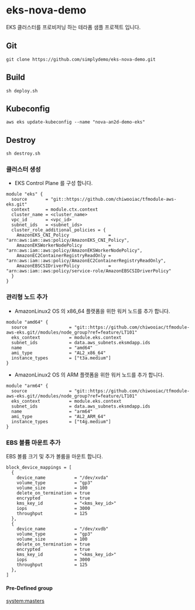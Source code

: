 # eks-nova-demo

EKS 클러스터를 프로비저닝 하는 테라폼 샘플 프로젝트 입니다.

## Git
```
git clone https://github.com/simplydemo/eks-nova-demo.git
```

## Build

```
sh deploy.sh
```

## Kubeconfig

```
aws eks update-kubeconfig --name "nova-an2d-demo-eks"
```


## Destroy
```
sh destroy.sh
```



### 클러스터 생성

- EKS Control Plane 를 구성 합니다.

```
module "eks" {
  source       = "git::https://github.com/chiwooiac/tfmodule-aws-eks.git"
  context      = module.ctx.context
  cluster_name = <cluster_name>
  vpc_id       = <vpc_id>
  subnet_ids   = <subnet_ids>
  cluster_role_additional_policies = {
    AmazonEKS_CNI_Policy               = "arn:aws:iam::aws:policy/AmazonEKS_CNI_Policy",
    AmazonEKSWorkerNodePolicy          = "arn:aws:iam::aws:policy/AmazonEKSWorkerNodePolicy",
    AmazonEC2ContainerRegistryReadOnly = "arn:aws:iam::aws:policy/AmazonEC2ContainerRegistryReadOnly",
    AmazonEBSCSIDriverPolicy           = "arn:aws:iam::aws:policy/service-role/AmazonEBSCSIDriverPolicy"
  }
}
```

### 관리형 노드 추가

- AmazonLinux2 OS 의 x86_64 플랫폼을 위한 워커 노드를 추가 합니다.

```
module "amd64" {
  source                = "git::https://github.com/chiwooiac/tfmodule-aws-eks.git//modules/node_group?ref=feature/LT101"
  eks_context           = module.eks.context
  subnet_ids            = data.aws_subnets.eksmdapp.ids
  name                  = "amd64"
  ami_type              = "AL2_x86_64"
  instance_types        = ["t3a.medium"]
}
```

- AmazonLinux2 OS 의 ARM 플랫폼을 위한 워커 노드를 추가 합니다.

```
module "arm64" {
  source                = "git::https://github.com/chiwooiac/tfmodule-aws-eks.git//modules/node_group?ref=feature/LT101"
  eks_context           = module.eks.context
  subnet_ids            = data.aws_subnets.eksmdapp.ids
  name                  = "arm64"
  ami_type              = "AL2_ARM_64"
  instance_types        = ["t4g.medium"]
}
```

### EBS 볼륨 마운트 추가

EBS 볼륨 크기 및 추가 볼륨을 마운트 합니다.  

```hcl
block_device_mappings = [
  {
    device_name           = "/dev/xvda" 
    volume_type           = "gp3"
    volume_size           = 100
    delete_on_termination = true
    encrypted             = true
    kms_key_id            = "<kms_key_id>"
    iops                  = 3000
    throughput            = 125
  },
  {
    device_name           = "/dev/xvdb"
    volume_type           = "gp3"
    volume_size           = 100
    delete_on_termination = true
    encrypted             = true
    kms_key_id            = "<kms_key_id>"
    iops                  = 3000
    throughput            = 125
  },  
]
```

#### Pre-Defined group

[system:masters](https://github.com/kubernetes/kubernetes/blob/v1.28.0/cmd/kubeadm/app/constants/constants.go#L173)
